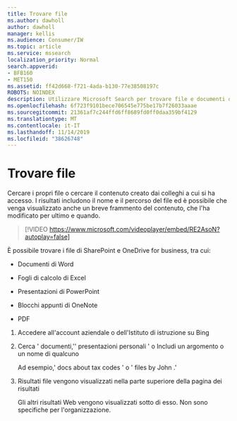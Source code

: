 ```yaml
---
title: Trovare file
ms.author: dawholl
author: dawholl
manager: kellis
ms.audience: Consumer/IW
ms.topic: article
ms.service: mssearch
localization_priority: Normal
search.appverid:
- BFB160
- MET150
ms.assetid: ff42d668-f721-4ada-b130-77e38508197c
ROBOTS: NOINDEX
description: Utilizzare Microsoft Search per trovare file e documenti di Office e le informazioni che verranno visualizzate
ms.openlocfilehash: 6f723f9101bece706545e775be17b7f26033aaae
ms.sourcegitcommit: 21361af7c244ffd6ff8689fd0ff0daa359bf4129
ms.translationtype: MT
ms.contentlocale: it-IT
ms.lasthandoff: 11/14/2019
ms.locfileid: "38626748"
---
```

# <a name="find-files"></a>Trovare file

Cercare i propri file o cercare il contenuto creato dai colleghi a cui si ha accesso. I risultati includono il nome e il percorso del file ed è possibile che venga visualizzato anche un breve frammento del contenuto, che l'ha modificato per ultimo e quando.
  
> [!VIDEO https://www.microsoft.com/videoplayer/embed/RE2AsoN?autoplay=false]
  
È possibile trovare i file di SharePoint e OneDrive for business, tra cui:
  
- Documenti di Word
    
- Fogli di calcolo di Excel
    
- Presentazioni di PowerPoint
    
- Blocchi appunti di OneNote
    
- PDF
    
1. Accedere all'account aziendale o dell'Istituto di istruzione su Bing
    
2. Cerca ' documenti,'' presentazioni personali ' o Includi un argomento o un nome di qualcuno
    
    Ad esempio,' docs about tax codes ' o ' files by John .'
    
3. Risultati file vengono visualizzati nella parte superiore della pagina dei risultati
    
    Gli altri risultati Web vengono visualizzati sotto di esso. Non sono specifiche per l'organizzazione.



